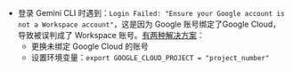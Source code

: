 - 登录 Gemini CLI 时遇到：`Login Failed: "Ensure your Google account is not a Workspace account"`，这是因为 Google 账号绑定了Google Cloud，导致被误判成了 Workspace 账号。[有两种解决方案](https://zhuanlan.zhihu.com/p/1921375833311941171#:~:text=%E7%99%BB%E5%BD%95%E5%A4%B1%E8%B4%A5%EF%BC%8C%E6%8F%90%E7%A4%BA%EF%BC%9A-,Login%20Failed,-%3A%20%22Ensure%20your%20Google)：
	- 更换未绑定 Google Cloud 的账号
	- 设置环境变量：`export GOOGLE_CLOUD_PROJECT = "project_number"`